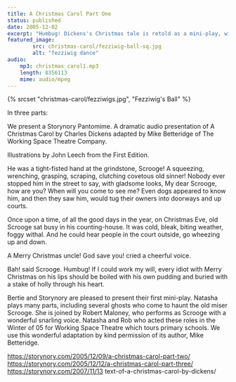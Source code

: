 ```yaml
---
title: A Christmas Carol Part One
status: published
date: 2005-12-02
excerpt: "Humbug! Dickens's Christmas tale is retold as a mini-play, with Natasha and Rob playing all the parts between them including  Scrooge! A squeezing, wrenching, grasping, scraping, clutching covetous old sinner!"
featured_image: 
        src: christmas-carol/fezziwig-ball-sq.jpg
        alt: "fezziwig dance"
audio:
    mp3: christmas_carol1.mp3
    length: 8356113
    mime: audio/mpeg
---
```


{% srcset "christmas-carol/fezziwigs.jpg", "Fezziwig's Ball" %}

In three parts:
  
We present a Storynory Pantomime. A dramatic audio presentation of A Christmas Carol by Charles Dickens adapted by Mike Betteridge of The Working Space Theatre Company.

Illustrations by John Leech from the First Edition.

He was a tight-fisted hand at the grindstone, Scrooge! A squeezing, wrenching, grasping, scraping, clutching covetous old sinner! Nobody ever stopped him in the street to say, with gladsome looks, My dear Scrooge, how are you? When will you come to see me? Even dogs appeared to know him, and then they saw him, would tug their owners into doorways and up courts.

Once upon a time, of all the good days in the year, on Christmas Eve,  old Scrooge sat busy in his counting-house. It was cold, bleak, biting weather, foggy withal. And he could hear people in the court outside, go wheezing up and down.

A Merry Christmas uncle! God save you! cried a cheerful voice.

Bah! said Scrooge. Humbug! If I could work my will, every idiot with Merry Christmas on his lips should be boiled with his own pudding and buried with a stake of holly through his heart.

Bertie and Storynory are pleased to present their first mini-play. Natasha plays many parts, including several ghosts who come to haunt the old miser Scrooge. She is joined by Robert Maloney, who performs as Scrooge with a wonderful snarling voice. Natasha and Rob who acted these roles in the Winter of 05 for Working Space Theatre which tours primary schools. We use this wonderful adaptation by kind permission of its author, Mike Betteridge.

 https://storynory.com/2005/12/09/a-christmas-carol-part-two/
 https://storynory.com/2005/12/12/a-christmas-carol-part-three/
 https://storynory.com/2007/11/13 text-of-a-christmas-carol-by-dickens/
